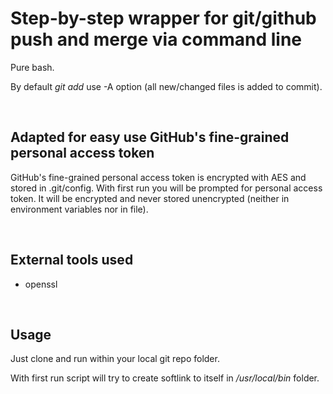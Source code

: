 
# Step-by-step wrapper for git/github push and merge via command line

Pure bash.

By default *git add* use -A option (all new/changed files is added to commit).

<br>

## Adapted for easy use GitHub's fine-grained personal access token
GitHub's fine-grained personal access token is encrypted with AES and stored in .git/config.
With first run you will be prompted for personal access token.
It will be encrypted and never stored unencrypted (neither in environment variables nor in file).

<br>

## External tools used
- openssl

<br>

## Usage
Just clone and run within your local git repo folder.

With first run script will try to create softlink to itself in */usr/local/bin* folder.
